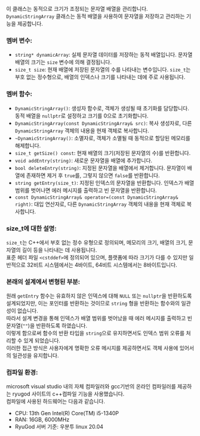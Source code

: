 이 클래스는 동적으로 크기가 조정되는 문자열 배열을 관리합니다.  
`DynamicStringArray` 클래스는 동적 배열을 사용하여 문자열을 저장하고 관리하는 기능을 제공합니다.

### 멤버 변수:

- `string* dynamicArray`: 실제 문자열 데이터를 저장하는 동적 배열입니다. 문자열 배열의 크기는 `size` 변수에 의해 결정됩니다.
- `size_t size`: 현재 배열에 저장된 문자열의 수를 나타내는 변수입니다. `size_t`는 부호 없는 정수형으로, 배열의 인덱스나 크기를 나타내는 데에 주로 사용됩니다.

### 멤버 함수:

- `DynamicStringArray()`: 생성자 함수로, 객체가 생성될 때 초기화를 담당합니다. 동적 배열을 `nullptr`로 설정하고 크기를 0으로 초기화합니다.
- `DynamicStringArray(const DynamicStringArray& src)`: 복사 생성자로, 다른 `DynamicStringArray` 객체의 내용을 현재 객체로 복사합니다.
- `~DynamicStringArray()`: 소멸자로, 객체가 소멸될 때 동적으로 할당된 메모리를 해제합니다.
- `size_t getSize() const`: 현재 배열의 크기(저장된 문자열의 수)를 반환합니다.
- `void addEntry(string)`: 새로운 문자열을 배열에 추가합니다.
- `bool deleteEntry(string)`: 지정된 문자열을 배열에서 제거합니다. 문자열이 배열에 존재하면 제거 후 `true`를, 그렇지 않으면 `false`를 반환합니다.
- `string getEntry(size_t)`: 지정된 인덱스의 문자열을 반환합니다. 인덱스가 배열 범위를 벗어나면 에러 메시지를 출력하고 빈 문자열을 반환합니다.
- `const DynamicStringArray& operator=(const DynamicStringArray& right)`: 대입 연산자로, 다른 `DynamicStringArray` 객체의 내용을 현재 객체로 복사합니다.

### size_t에 대한 설명:

`size_t`는 C++에서 부호 없는 정수 유형으로 정의되며, 메모리의 크기, 배열의 크기, 문자열의 길이 등을 나타내는 데 사용됩니다.  
표준 헤더 파일 `<cstddef>`에 정의되어 있으며, 플랫폼에 따라 크기가 다를 수 있지만 일반적으로 32비트 시스템에서는 4바이트, 64비트 시스템에서는 8바이트입니다.

### 본래의 설계에서 변형된 부분:

원래 `getEntry` 함수는 유효하지 않은 인덱스에 대해 `NULL` 또는 `nullptr`을 반환하도록 설계되었지만, 이는 포인터를 반환하는 것이므로 `string` 형을 반환하는 함수와의 일관성이 없습니다.  
따라서 설계 변경을 통해 인덱스가 배열 범위를 벗어났을 때 에러 메시지를 출력하고 빈 문자열(`""`)을 반환하도록 하였습니다.  
이렇게 함으로써 함수의 반환 타입을 `string`으로 유지하면서도 인덱스 범위 오류를 처리할 수 있게 되었습니다.  
이러한 접근 방식은 사용자에게 명확한 오류 메시지를 제공하면서도 객체 사용에 있어서의 일관성을 유지합니다. 

### 컴파일 환경:

microsoft visual studio 내의 자체 컴파일러와 gcc기반의 온라인 컴파일러를 제공하는 ryugod 사이트의 c++컴파일 기능을 사용했습니다.  
컴파일에 사용된 하드웨어는 다음과 같습니다.  

- CPU: 13th Gen Intel(R) Core(TM) i5-1340P
- RAN: 16GB, 6000MHz
- RyuGod 서버 기준: 우분투 linux 20.04 
